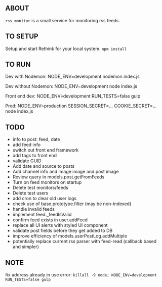 ## ABOUT
`rss_monitor` is a small service for monitoring rss feeds.

## TO SETUP
Setup and start Rethink for your local system.
`npm install`

## TO RUN
Dev with Nodemon: NODE_ENV=development nodemon index.js

Dev without Nodemon: NODE_ENV=development node index.js

Front end dev: NODE_ENV=development RUN_TESTS=false gulp

Prod: NODE_ENV=production SESSION_SECRET=... COOKIE_SECRET=... node index.js


## TODO
* info to post: feed, date
* add feed info
* switch out front end framework
* add tags to front end
* validate GUID
* Add date and source to posts
* Add channel info and image image and post image
* Review query in models.post.getFromFeeds
* Turn on feed monitors on startup
* Delete test monitors/feeds
* Delete test users
* add cron to clear old user logs
* check use of base.prototype.filter (may be non-indexed)
* handle invalid feeds
* implement feed._feedIsValid
* confirm feed exists in user.addFeed
* replace all UI alerts with styled UI component
* validate post fields before they get added to DB
* improve efficiency of models.userPostLog.addMultiple
* potentially replace current rss parser with feed-read (callback based and simpler)

## NOTE
fix address already in use error: `killall -9 node; NODE_ENV=development RUN_TESTS=false gulp`